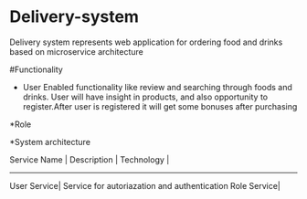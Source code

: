 # Delivery-system

Delivery system represents web application for ordering food and drinks based on microservice architecture

#Functionality

* User
Enabled functionality like review and searching through foods and drinks. User will have insight in products, and also opportunity to register.After user is registered it will get some bonuses after purchasing

*Role

*System architecture

Service Name | Description | Technology |
------------  -------------  ---------
User Service| Service for autoriazation and authentication 
Role Service| 
